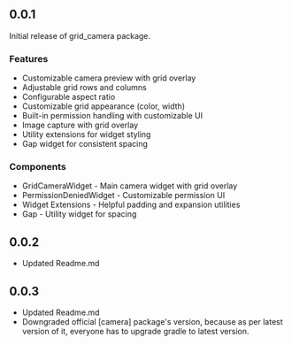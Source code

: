 ## 0.0.1

Initial release of grid_camera package.

### Features

- Customizable camera preview with grid overlay
- Adjustable grid rows and columns
- Configurable aspect ratio
- Customizable grid appearance (color, width)
- Built-in permission handling with customizable UI
- Image capture with grid overlay
- Utility extensions for widget styling
- Gap widget for consistent spacing

### Components

- GridCameraWidget - Main camera widget with grid overlay
- PermissionDeniedWidget - Customizable permission UI
- Widget Extensions - Helpful padding and expansion utilities
- Gap - Utility widget for spacing

## 0.0.2

- Updated Readme.md

## 0.0.3

- Updated Readme.md
- Downgraded official [camera] package's version, because as per latest version of it, everyone has to upgrade gradle to latest version.
